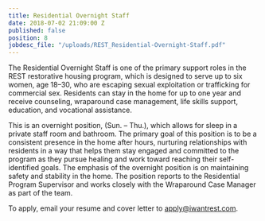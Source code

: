 ```yaml
---
title: Residential Overnight Staff
date: 2018-07-02 21:09:00 Z
published: false
position: 8
jobdesc_file: "/uploads/REST_Residential-Overnight-Staff.pdf"
---
```


The Residential Overnight Staff is one of the primary support roles in the REST restorative housing program, which is designed to serve up to six women, age 18–30, who are escaping sexual exploitation or trafficking for commercial sex. Residents can stay in the home for up to one year and receive counseling, wraparound case management, life skills support, education, and vocational assistance. 

This is an overnight position, (Sun. – Thu.), which allows for sleep in a private staff room and bathroom. The primary goal of this position is to be a consistent presence in the home after hours, nurturing relationships with residents in a way that helps them stay engaged and committed to the program as they pursue healing and work toward reaching their self-identified goals. The emphasis of the overnight position is on maintaining safety and stability in the home. The position reports to the Residential Program Supervisor and works closely with the Wraparound Case Manager as part of the team. 

To apply, email your resume and cover letter to [apply@iwantrest.com](mailto:apply@iwantrest.com).